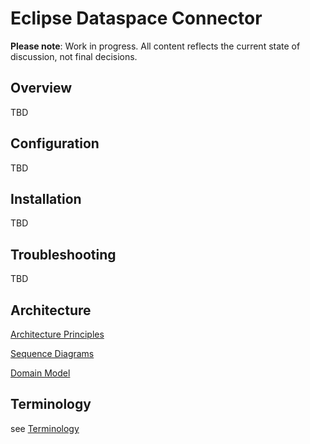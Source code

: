 # Eclipse Dataspace Connector

**Please note**: Work in progress. All content reflects the current state of discussion, not final decisions.

## Overview

TBD

## Configuration

TBD

## Installation

TBD

## Troubleshooting

TBD

## Architecture

[Architecture Principles](architecture-principles.md)

[Sequence Diagrams](architecture/README.md)

[Domain Model](domain-model.md)

## Terminology

see [Terminology](Terminology.md)